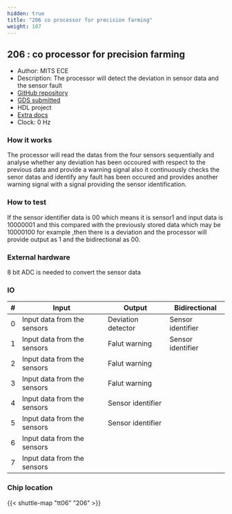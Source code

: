 ```yaml
---
hidden: true
title: "206 co processor for precision farming"
weight: 107
---
```


## 206 : co processor for precision farming

* Author: MITS ECE
* Description: The processor will detect the deviation in sensor data and the sensor fault
* [GitHub repository](https://github.com/mitsece/tt06-verilog-mitssdd)
* [GDS submitted](https://github.com/mitsece/tt06-verilog-mitssdd/actions/runs/8599590031)
* HDL project
* [Extra docs](None)
* Clock: 0 Hz

<!---

This file is used to generate your project datasheet. Please fill in the information below and delete any unused
sections.

You can also include images in this folder and reference them in the markdown. Each image must be less than
512 kb in size, and the combined size of all images must be less than 1 MB.
-->


### How it works

The processor will read the datas from the four sensors sequentially and analyse whether any deviation has been occoured with respect to the previous data and provide a warning signal also it continuously checks the senor datas and identify any fault has been occured and provides another warning signal with a signal providing the sensor identification.

### How to test

If the sensor identifier data is 00 which means it is sensor1 and input data is 10000001 and this compared with the previously stored data which may be 10000100 for example ,then there is a deviation and the processor will provide output as 1 and the bidirectional as 00.

### External hardware

8 bit ADC is needed to convert the sensor data


### IO

| # | Input          | Output         | Bidirectional   |
| - | -------------- | -------------- | --------------- |
| 0 | Input data from the sensors | Deviation detector | Sensor identifier |
| 1 | Input data from the sensors | Falut warning | Sensor identifier |
| 2 | Input data from the sensors | Falut warning |  |
| 3 | Input data from the sensors | Falut warning |  |
| 4 | Input data from the sensors | Sensor identifier |  |
| 5 | Input data from the sensors | Sensor identifier |  |
| 6 | Input data from the sensors |  |  |
| 7 | Input data from the sensors |  |  |

### Chip location

{{< shuttle-map "tt06" "206" >}}
